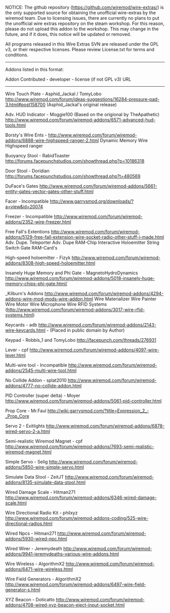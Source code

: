 NOTICE: The github repository (https://github.com/wiremod/wire-extras/) is the only supported source for obtaining the unofficial wire-extras by the wiremod team. Due to licensing issues, there are currently no plans to put the unofficial wire extras repository on the steam workshop. For this reason, please do not upload this addon to the workshop. This may change in the future, and if it does, this notice will be updated or removed.

All programs released in this Wire Extras SVN are released under the GPL v3, or their respective licenses. Please review License.txt for terms and conditions.

-----------------

Addons listed in this format:

Addon Contributed - developer - license (if not GPL v3)
URL

-----------------

Wire Touch Plate - Asphid_Jackal / TomyLobo
http://www.wiremod.com/forum/ideas-suggestions/16284-pressure-pad-3.html#post158700 (Asphid_Jackal's original release)

Adv. HUD Indicator - Moggie100 (Based on the origional by TheApathetic)
http://www.wiremod.com/forum/wiremod-addons/6571-advanced-hud-tools.html

Borsty's Wire Ents -
http://www.wiremod.com/forum/wiremod-addons/6888-wire-highspeed-ranger-2.html
	Dynamic Memory
	Wire Highspeed ranger

Buoyancy Stool - RabidToaster
http://forums.facepunchstudios.com/showthread.php?p=10186318

Door Stool - Doridian
http://forums.facepunchstudios.com/showthread.php?t=480569

DuFace's Gates
http://www.wiremod.com/forum/wiremod-addons/5661-entity-gates-vector-gates-other-stuff.html

Facer - Incompatible
http://www.garrysmod.org/downloads/?a=view&id=20074

Freezer - Incompatible
http://www.wiremod.com/forum/wiremod-addons/2352-wire-freezer.html

Free Fall's Extentions
http://www.wiremod.com/forum/wiremod-addons/5129-free-fall-extension-wire-socket-radio-other-stuff-i-made.html
	Adv. Dupe. Teleporter
	Adv. Dupe RAM-Chip
	Interactive Holoemitter
	String Switch Gate
	RAM-Card's

High-speed holoemitter - Fizyk
http://www.wiremod.com/forum/wiremod-addons/8308-high-speed-holoemitter.html

Insanely Huge Memory and Phi Gate - MagnetoHydroDynamics
http://www.wiremod.com/forum/wiremod-addons/5018-insanely-huge-memory-chips-phi-gate.html/

_Kilburn's Addons
http://www.wiremod.com/forum/wiremod-addons/4294-addons-wire-mod-mods-wire-addon.html
	Wire Materializer
	Wire Painter
	Wire Motor
	Wire Microphone
	Wire RFID Systems (http://www.wiremod.com/forum/wiremod-addons/3017-wire-rfid-systems.html)

Keycards - adb
http://www.wiremod.com/forum/wiremod-addons/2143-wire-keycards.html - (Placed in public domain by Author)

Keypad - Robbis_1 and TomyLobo
http://facepunch.com/threads/276931

Lever - cpf
http://www.wiremod.com/forum/wiremod-addons/4097-wire-lever.html

Multi-wire tool - Incompatible
http://www.wiremod.com/forum/wiremod-addons/2545-multi-wire-tool.html

No Collide Addon - splat2010
http://www.wiremod.com/forum/wiremod-addons/4777-no-collide-addon.html

PID Controller (super delta) - Moyer
http://www.wiremod.com/forum/wiremod-addons/5061-pid-controller.html

Prop Core - Mr.Faul
http://wiki.garrysmod.com/?title=Expression_2_-_Prop_Core

Servo 2 - Exitlights
http://www.wiremod.com/forum/wiremod-addons/6878-wired-servo-2-a.html

Semi-realistic Wiremod Magnet - cpf
http://www.wiremod.com/forum/wiremod-addons/7693-semi-realistic-wiremod-magnet.html

Simple Servo - Selig
http://www.wiremod.com/forum/wiremod-addons/5850-wire-simple-servo.html

Simulate Data Stool - ZeitJT
http://www.wiremod.com/forum/wiremod-addons/8135-simulate-data-stool.html

Wired Damage Scale - Hitman271
http://www.wiremod.com/forum/wiremod-addons/6346-wired-damage-scale.html

Wire Directional Radio Kit - philxyz
http://www.wiremod.com/forum/wiremod-addons-coding/525-wire-directional-radios.html

Wired Npcs - Hitman271
http://www.wiremod.com/forum/wiremod-addons/5930-wired-npc.html

Wired Wirer - Jeremydeath
http://www.wiremod.com/forum/wiremod-addons/9941-jeremydeaths-various-wire-addons.html

Wire Wireless - AlgorithmX2
http://www.wiremod.com/forum/wiremod-addons/6471-wire-wireless.html

Wire Field Generators - AlgorithmX2
http://www.wiremod.com/forum/wiremod-addons/6497-wire-field-generator-s.html

XYZ Beacon - Doticatto
http://www.wiremod.com/forum/wiremod-addons/4708-wired-xyz-beacon-eject-input-socket.html
